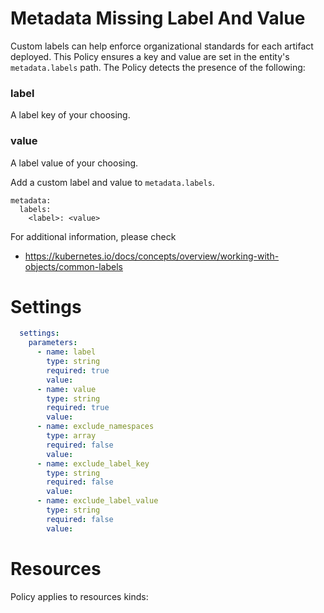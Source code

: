 # Metadata Missing Label And Value

Custom labels can help enforce organizational standards for each artifact deployed. This Policy ensures a key and value are set in the entity's `metadata.labels` path. The Policy detects the presence of the following: 

### label
A label key of your choosing. 

### value
A label value of your choosing.


Add a custom label and value to `metadata.labels`.

```
metadata:
  labels:
    <label>: <value>
```  
For additional information, please check
* https://kubernetes.io/docs/concepts/overview/working-with-objects/common-labels 


# Settings
```yaml
  settings:
    parameters:
      - name: label
        type: string
        required: true
        value:
      - name: value
        type: string
        required: true
        value:
      - name: exclude_namespaces
        type: array
        required: false
        value:
      - name: exclude_label_key
        type: string
        required: false
        value:
      - name: exclude_label_value
        type: string
        required: false
        value:
```

# Resources
Policy applies to resources kinds:

